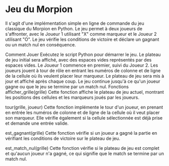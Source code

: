  

# Jeu du Morpion
Il s'agit d'une implémentation simple en ligne de commande du jeu classique du Morpion en Python. Le jeu permet à deux joueurs de s'affronter, avec le Joueur 1 utilisant "X" comme marqueur et le Joueur 2 utilisant "O". Le jeu vérifie les conditions de victoire et déclare un gagnant ou un match nul en conséquence.

Comment Jouer
Exécutez le script Python pour démarrer le jeu.
Le plateau de jeu initial sera affiché, avec des espaces vides représentés par des espaces vides.
Le Joueur 1 commence en premier, suivi du Joueur 2.
Les joueurs jouent à tour de rôle en entrant les numéros de colonne et de ligne de la cellule où ils veulent placer leur marqueur.
Le plateau de jeu sera mis à jour et affiché après chaque coup.
Le jeu continue jusqu'à ce qu'un joueur gagne ou que le jeu se termine par un match nul.
Fonctions
afficher_grille(grille)
Cette fonction affiche le plateau de jeu actuel, montrant les positions des cellules et les marqueurs joués par les joueurs.

tour(grille, joueur)
Cette fonction implémente le tour d'un joueur, en prenant en entrée les numéros de colonne et de ligne de la cellule où il veut placer son marqueur. Elle vérifie également si la cellule sélectionnée est déjà prise et demande une entrée valide.

est_gagnant(grille)
Cette fonction vérifie si un joueur a gagné la partie en vérifiant les conditions de victoire sur le plateau de jeu.

est_match_nul(grille)
Cette fonction vérifie si le plateau de jeu est complet et qu'aucun joueur n'a gagné, ce qui signifie que le match se termine par un match nul.
